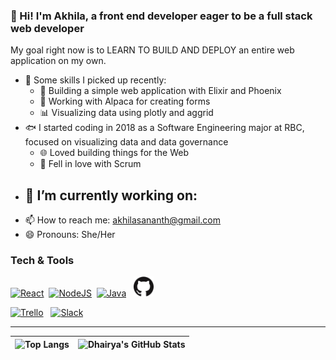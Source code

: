 <!--
**akhilasananth/akhilasananth** is a ✨ _special_ ✨ repository because its `README.md` (this file) appears on your GitHub profile.
-->

### 👋 Hi! I'm Akhila, a front end developer eager to be a full stack web developer
My goal right now is to LEARN TO BUILD AND DEPLOY an entire web application on my own.
- 🐲 Some skills I picked up recently:
  - 📱 Building a simple web application with Elixir and Phoenix
  - 📄 Working with Alpaca for creating forms 
  - 📊 Visualizing data using plotly and aggrid
- 🐟 I started coding in 2018 as a Software Engineering major at RBC, focused on visualizing data and data governance
  - 🌐 Loved building things for the Web
  - 📅 Fell in love with Scrum
- 🔭 I’m currently working on:
  - 
- 📫 How to reach me: akhilasananth@gmail.com
- 😄 Pronouns: She/Her

### Tech & Tools

[<img alt="React" title="React" height="32px" src="https://upload.wikimedia.org/wikipedia/commons/thumb/a/a7/React-icon.svg/220px-React-icon.svg.png" />]()&nbsp;
[<img alt="NodeJS" title="NodeJS" height="32px" src="https://upload.wikimedia.org/wikipedia/commons/thumb/d/d9/Node.js_logo.svg/220px-Node.js_logo.svg.png" />]()&nbsp;
[<img alt="Java" title="Java" height="32px" src="https://upload.wikimedia.org/wikipedia/en/thumb/3/30/Java_programming_language_logo.svg/121px-Java_programming_language_logo.svg.png" />]()&nbsp;&nbsp;
[<img alt="GitHub" title="GitHub" height="32px" src="https://raw.githubusercontent.com/github/explore/78df643247d429f6cc873026c0622819ad797942/topics/github/github.png" />]()&nbsp;&nbsp;
<br/>

[<img alt="Trello" title="Trello" height="32px" src="https://upload.wikimedia.org/wikipedia/en/thumb/8/8c/Trello_logo.svg/1920px-Trello_logo.svg.png" />]()&nbsp;&nbsp;
[<img alt="Slack" title="Slack" height="32px" src="https://upload.wikimedia.org/wikipedia/commons/thumb/b/b9/Slack_Technologies_Logo.svg/498px-Slack_Technologies_Logo.svg.png?20190329191645" />]()&nbsp;

---

![Top Langs](https://github-readme-stats.vercel.app/api/top-langs/?username=akhilasananth&theme=tokyonight) | ![Dhairya's GitHub Stats](https://github-readme-stats.vercel.app/api?username=akhilasananth&show_icons=true&include_all_commits=true&theme=ocean_dark&border_color=6b03fc)
| ------------- | ------------- |

